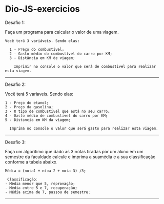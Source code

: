 # Dio-JS-exercicios

Desafio 1:

  Faça um programa para calcular o valor de uma viagem.

    Você terá 3 variáveis. Sendo elas:
    
      1 - Preço do combustível;
      2 - Gasto médio do combustível do carro por KM;
      3 - Distância em KM de viagem;

        Imprimir no console o valor que será de combustivel para realizar esta viagem.

---------------------------------------

Desafio 2:

  Você terá 5 variaveis. Sendo elas:

    1 - Preço do etanol;
    2 - Preço da gasolina;
    3 - O tipo de combustivel que está no seu carro;
    4 - Gasto médio de combustivel do carro por KM;
    5 - Distancia em KM da viagem;

      Imprima no console o valor que será gasto para realizar esta viagem.

---------------------------------------

Desafio 3:

  Faça um algoritimo que dado as 3 notas tiradas por um aluno em um semestre da faculdade calcule e imprima a suamédia e a sua classificação conforme a tabela abaixo.</br>

    Média = (nota1 + ntoa 2 + nota 3) /3;

     Classificação:
    - Média menor que 5, reprovação;
    - Média entre 5 e 7, recuperação;
    - Média acima de 7, passou de semestre;

---------------------------------------